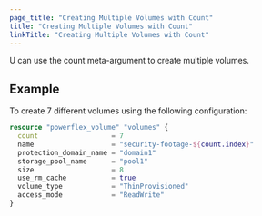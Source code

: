 ```yaml
---
page_title: "Creating Multiple Volumes with Count"
title: "Creating Multiple Volumes with Count"
linkTitle: "Creating Multiple Volumes with Count"
---
```


<!--
Copyright (c) 2023 Dell Inc., or its subsidiaries. All Rights Reserved.

Licensed under the Mozilla Public License Version 2.0 (the "License");
you may not use this file except in compliance with the License.
You may obtain a copy of the License at

    http://mozilla.org/MPL/2.0/


Unless required by applicable law or agreed to in writing, software
distributed under the License is distributed on an "AS IS" BASIS,
WITHOUT WARRANTIES OR CONDITIONS OF ANY KIND, either express or implied.
See the License for the specific language governing permissions and
limitations under the License.
-->

U can use the count meta-argument to create multiple volumes.

## Example

To create 7 different volumes using the following configuration:

```terraform
resource "powerflex_volume" "volumes" {
  count                  = 7
  name                   = "security-footage-${count.index}"
  protection_domain_name = "domain1"
  storage_pool_name      = "pool1"
  size                   = 8
  use_rm_cache           = true
  volume_type            = "ThinProvisioned"
  access_mode            = "ReadWrite"
}
```
